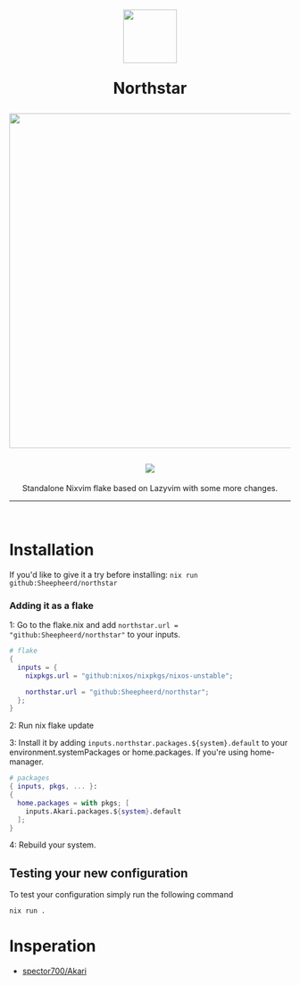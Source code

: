 <h1 align="center">
      <img src="https://raw.githubusercontent.com/NixOS/nixos-artwork/master/logo/nix-snowflake-colours.svg" width="96px" height="96px" />
      <br>

Northstar

<img src="https://raw.githubusercontent.com/catppuccin/catppuccin/main/assets/palette/macchiato.png" width="600px" /> <br>

  <div align="center">

  <div align="center">
   <p></p>
      <a = href="https://nixos.org">
      <img src="https://img.shields.io/badge/NixOS-unstable-blue.svg?style=for-the-badge&labelColor=303446&logo=NixOS&logoColor=white&color=91D7E3">
    </a>
   <br>
</div>
</h1>
<p align=center>Standalone Nixvim flake based on Lazyvim with some more changes.</p>

---

<br>
</div>

# Installation

If you'd like to give it a try before installing: `nix run github:Sheepheerd/northstar`

### Adding it as a flake

1: Go to the flake.nix and add `northstar.url = "github:Sheepheerd/northstar"` to your inputs.

```nix
# flake
{
  inputs = {
    nixpkgs.url = "github:nixos/nixpkgs/nixos-unstable";

    northstar.url = "github:Sheepheerd/northstar";
  };
}
```

2: Run nix flake update

3: Install it by adding `inputs.northstar.packages.${system}.default` to your environment.systemPackages or home.packages. If you're using home-manager.

```nix
# packages
{ inputs, pkgs, ... }:
{
  home.packages = with pkgs; [
    inputs.Akari.packages.${system}.default
  ];
}
```

4: Rebuild your system.

</details>

## Testing your new configuration

To test your configuration simply run the following command

```
nix run .
```

# Insperation

- [spector700/Akari](https://github.com/spector700/Akari)
